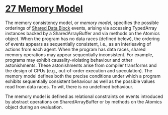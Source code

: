 # [27 Memory Model](https://tc39.github.io/ecma262/#sec-memory-model)

The memory consistency model, or *memory model*, specifies the possible orderings of [Shared Data Block](https://tc39.github.io/ecma262/#sec-data-blocks) events, arising via accessing TypedArray instances backed by a SharedArrayBuffer and via methods on the Atomics object. When the program has no data races (defined below), the ordering of events appears as sequentially consistent, i.e., as an interleaving of actions from each agent. When the program has data races, shared memory operations may appear sequentially inconsistent. For example, programs may exhibit causality-violating behaviour and other astonishments. These astonishments arise from compiler transforms and the design of CPUs (e.g., out-of-order execution and speculation). The memory model defines both the precise conditions under which a program exhibits sequentially consistent behaviour as well as the possible values read from data races. To wit, there is no undefined behaviour.

The memory model is defined as relational constraints on events introduced by abstract operations on SharedArrayBuffer or by methods on the Atomics object during an evaluation.
